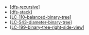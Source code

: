 - [[dfs-recursive]]
- [[dfs-stack]]
- [[LC-110-balanced-binary-tree]]
- [[LC-543-diameter-binary-tree]]
- [[LC-199-binary-tree-right-side-view]]

[//begin]: # "Autogenerated link references for markdown compatibility"
[dfs-recursive]: <../data structures/graphs/dfs-recursive> "dfs-recursive"
[dfs-stack]: <../data structures/graphs/dfs-stack> "dfs-stack"
[LC-110-balanced-binary-tree]: <../data structures/trees(indexing)/LC-110-balanced-binary-tree> "LC-110-balanced-binary-tree"
[LC-543-diameter-binary-tree]: <../data structures/trees(indexing)/LC-543-diameter-binary-tree> "LC-543-diameter-binary-tree"
[LC-199-binary-tree-right-side-view]: <../data structures/trees(indexing)/LC-199-binary-tree-right-side-view> "199. Binary Tree Right Side View"
[//end]: # "Autogenerated link references"